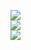![](https://github-readme-stats.vercel.app/api?username=everettbergeson&theme=dark&hide_border=false&include_all_commits=false&count_private=false)<br/>
![](https://github-readme-streak-stats.herokuapp.com/?user=everettbergeson&theme=dark&hide_border=false)<br/>
![](https://github-readme-stats.vercel.app/api/top-langs/?username=everettbergeson&theme=dark&hide_border=false&include_all_commits=false&count_private=false&layout=compact)
